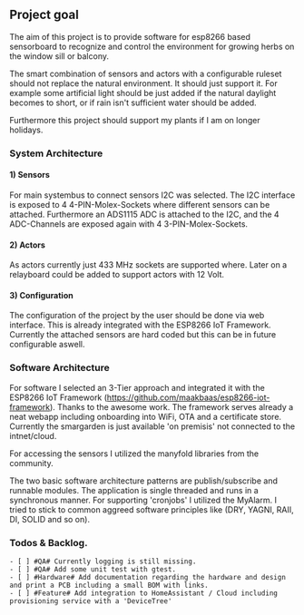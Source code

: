 ## Project goal

The aim of this project is to provide software for esp8266 based sensorboard to recognize and control the environment for growing
herbs on the window sill or balcony.

The smart combination of sensors and actors with a configurable ruleset should not replace the natural environment. It should just support
it. For example some artificial light should be just added if the natural daylight becomes to short, or if rain isn't sufficient water should be added.

Furthermore this project should support my plants if I am on longer holidays.

### System Architecture

#### 1) Sensors

For main systembus to connect sensors I2C was selected. The I2C interface is exposed to 4 4-PIN-Molex-Sockets where different sensors can
be attached. Furthermore an ADS1115 ADC is attached to the I2C, and the 4 ADC-Channels are exposed again with 4 3-PIN-Molex-Sockets.

#### 2) Actors

As actors currently just 433 MHz sockets are supported where. Later on a relayboard could be added to support actors with 12 Volt.

#### 3) Configuration

The configuration of the project by the user should be done via web interface. This is already integrated with the ESP8266 IoT Framework.
Currently the attached sensors are hard coded but this can be in future configurable aswell.

### Software Architecture

For software I selected an 3-Tier approach and integrated it with the ESP8266 IoT Framework (https://github.com/maakbaas/esp8266-iot-framework). Thanks to the awesome work. The framework serves already a neat webapp including onboarding into WiFi, OTA and
a certificate store. Currently the smargarden is just available 'on premisis' not connected to the intnet/cloud.

For accessing the sensors I utilized the manyfold libraries from the community.

The two basic software architecture patterns are publish/subscribe and runnable modules. The application is single threaded and runs in a synchronous manner. For supporting 'cronjobs' I utilized the MyAlarm. I tried to stick to common aggreed software principles like (DRY, YAGNI, RAII, DI, SOLID and so on).

### Todos & Backlog.
    - [ ] #QA# Currently logging is still missing.
    - [ ] #QA# Add some unit test with gtest.
    - [ ] #Hardware# Add documentation regarding the hardware and design and print a PCB including a small BOM with links.
    - [ ] #Feature# Add integration to HomeAssistant / Cloud including provisioning service with a 'DeviceTree'



